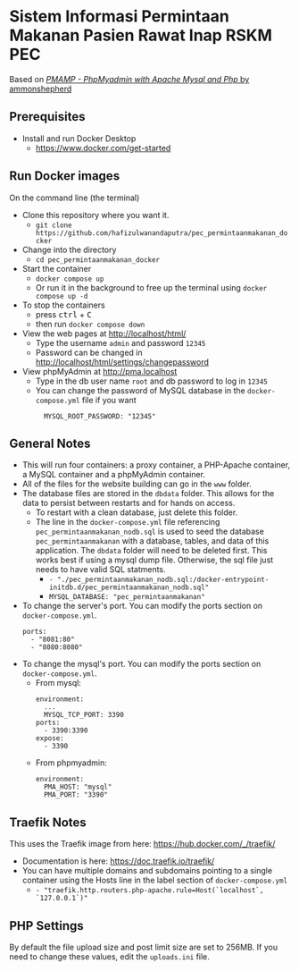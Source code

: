 # Sistem Informasi Permintaan Makanan Pasien Rawat Inap RSKM PEC

Based on [_PMAMP - PhpMyadmin with Apache Mysql and Php_ by ammonshepherd](https://github.com/ammonshepherd/pmamp)

## Prerequisites

- Install and run Docker Desktop
  - [https://www.docker.com/get-started ](https://www.docker.com/get-started)

## Run Docker images

On the command line (the terminal)

- Clone this repository where you want it.
  - `git clone https://github.com/hafizulwanandaputra/pec_permintaanmakanan_docker`
- Change into the directory
  - `cd pec_permintaanmakanan_docker`
- Start the container
  - `docker compose up`
  - Or run it in the background to free up the terminal using `docker compose up -d`
- To stop the containers
  - press <kbd>ctrl</kbd> + <kbd>C</kbd>
  - then run `docker compose down`
- View the web pages at [http://localhost/html/ ](http://localhost/html)
  - Type the username `admin` and password `12345`
  - Password can be changed in [http://localhost/html/settings/changepassword ](http://localhost/html/settings/changepassword)
- View phpMyAdmin at [http://pma.localhost ](http://pma.localhost)
  - Type in the db user name `root` and db password to log in `12345`
  - You can change the password of MySQL database in the `docker-compose.yml` file if you want
    ```
      MYSQL_ROOT_PASSWORD: "12345"
    ```

## General Notes

- This will run four containers: a proxy container, a PHP-Apache container, a MySQL container and a phpMyAdmin container.
- All of the files for the website building can go in the `www` folder.
- The database files are stored in the `dbdata` folder. This allows for the data to persist between restarts and for hands on access.
  - To restart with a clean database, just delete this folder.
  - The line in the `docker-compose.yml` file referencing `pec_permintaanmakanan_nodb.sql` is used to seed the database `pec_permintaanmakanan` with a database, tables, and data of this application. The `dbdata` folder will need to be deleted first. This works best if using a mysql dump file. Otherwise, the sql file just needs to have valid SQL statments.
    - `- "./pec_permintaanmakanan_nodb.sql:/docker-entrypoint-initdb.d/pec_permintaanmakanan_nodb.sql"`
    - `MYSQL_DATABASE: "pec_permintaanmakanan"`
- To change the server's port. You can modify the ports section on `docker-compose.yml`.
  ```
  ports:
    - "8081:80"
    - "8080:8080"
  ```
- To change the mysql's port. You can modify the ports section on `docker-compose.yml`.
  - From mysql:
    ```
    environment:
      ...
      MYSQL_TCP_PORT: 3390
    ports:
      - 3390:3390
    expose:
      - 3390
    ```
  - From phpmyadmin:
    ```
    environment:
      PMA_HOST: "mysql"
      PMA_PORT: "3390"
    ```

## Traefik Notes

This uses the Traefik image from here: https://hub.docker.com/_/traefik/

- Documentation is here: https://doc.traefik.io/traefik/
- You can have multiple domains and subdomains pointing to a single container using the Hosts line in the label section of `docker-compose.yml`
  - `` - "traefik.http.routers.php-apache.rule=Host(`localhost`, `127.0.0.1`)" ``

## PHP Settings

By default the file upload size and post limit size are set to 256MB. If you
need to change these values, edit the `uploads.ini` file.
